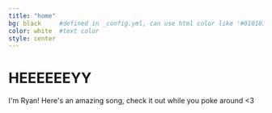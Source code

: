 ```yaml
---
title: "home"
bg: black     #defined in _config.yml, can use html color like '#010101'
color: white  #text color
style: center
---
```


# HEEEEEEYY
I'm Ryan! Here's an amazing song, check it out while you poke around <3

